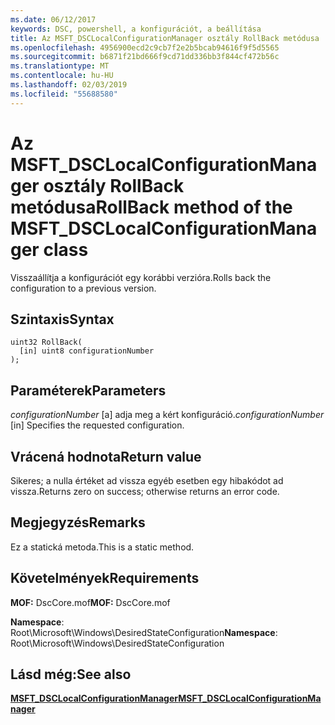 ```yaml
---
ms.date: 06/12/2017
keywords: DSC, powershell, a konfigurációt, a beállítása
title: Az MSFT_DSCLocalConfigurationManager osztály RollBack metódusa
ms.openlocfilehash: 4956900ecd2c9cb7f2e2b5bcab94616f9f5d5565
ms.sourcegitcommit: b6871f21bd666f9cd71dd336bb3f844cf472b56c
ms.translationtype: MT
ms.contentlocale: hu-HU
ms.lasthandoff: 02/03/2019
ms.locfileid: "55688580"
---
```

# <a name="rollback-method-of-the-msftdsclocalconfigurationmanager-class"></a><span data-ttu-id="da700-103">Az MSFT_DSCLocalConfigurationManager osztály RollBack metódusa</span><span class="sxs-lookup"><span data-stu-id="da700-103">RollBack method of the MSFT_DSCLocalConfigurationManager class</span></span>

<span data-ttu-id="da700-104">Visszaállítja a konfigurációt egy korábbi verzióra.</span><span class="sxs-lookup"><span data-stu-id="da700-104">Rolls back the configuration to a previous version.</span></span>

## <a name="syntax"></a><span data-ttu-id="da700-105">Szintaxis</span><span class="sxs-lookup"><span data-stu-id="da700-105">Syntax</span></span>

```mof
uint32 RollBack(
  [in] uint8 configurationNumber
);
```

## <a name="parameters"></a><span data-ttu-id="da700-106">Paraméterek</span><span class="sxs-lookup"><span data-stu-id="da700-106">Parameters</span></span>

<span data-ttu-id="da700-107">*configurationNumber* \[a\] adja meg a kért konfiguráció.</span><span class="sxs-lookup"><span data-stu-id="da700-107">*configurationNumber* \[in\] Specifies the requested configuration.</span></span>

## <a name="return-value"></a><span data-ttu-id="da700-108">Vrácená hodnota</span><span class="sxs-lookup"><span data-stu-id="da700-108">Return value</span></span>

<span data-ttu-id="da700-109">Sikeres; a nulla értéket ad vissza egyéb esetben egy hibakódot ad vissza.</span><span class="sxs-lookup"><span data-stu-id="da700-109">Returns zero on success; otherwise returns an error code.</span></span>

## <a name="remarks"></a><span data-ttu-id="da700-110">Megjegyzés</span><span class="sxs-lookup"><span data-stu-id="da700-110">Remarks</span></span>

<span data-ttu-id="da700-111">Ez a statická metoda.</span><span class="sxs-lookup"><span data-stu-id="da700-111">This is a static method.</span></span>

## <a name="requirements"></a><span data-ttu-id="da700-112">Követelmények</span><span class="sxs-lookup"><span data-stu-id="da700-112">Requirements</span></span>

<span data-ttu-id="da700-113">**MOF:** DscCore.mof</span><span class="sxs-lookup"><span data-stu-id="da700-113">**MOF:** DscCore.mof</span></span>

<span data-ttu-id="da700-114">**Namespace**: Root\Microsoft\Windows\DesiredStateConfiguration</span><span class="sxs-lookup"><span data-stu-id="da700-114">**Namespace**: Root\Microsoft\Windows\DesiredStateConfiguration</span></span>

## <a name="see-also"></a><span data-ttu-id="da700-115">Lásd még:</span><span class="sxs-lookup"><span data-stu-id="da700-115">See also</span></span>

[<span data-ttu-id="da700-116">**MSFT_DSCLocalConfigurationManager**</span><span class="sxs-lookup"><span data-stu-id="da700-116">**MSFT_DSCLocalConfigurationManager**</span></span>](msft-dsclocalconfigurationmanager.md)